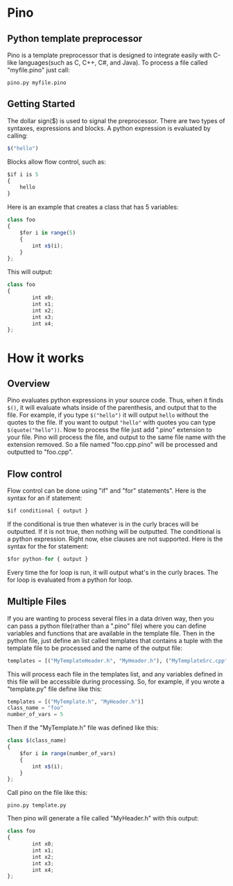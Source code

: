 # Pino

## Python template preprocessor

Pino is a template preprocessor that is designed to integrate easily with C-like languages(such as C, C++, C#, and Java). To process a file called "myfile.pino" just call:
```
pino.py myfile.pino
```

## Getting Started

The dollar sign($) is used to signal the preprocessor. There are two types of 
syntaxes, expressions and blocks. A python expression is evaluated by calling:
```Javascript
$("hello")
```
Blocks allow flow control, such as:
```Javascript
$if i is 5
{
    hello
}
```
Here is an example that creates a class that has 5 variables:
```Javascript
class foo
{
    $for i in range(5)
    {
        int x$(i);
    }
};
```
This will output:
```Javascript
class foo
{
        int x0;
        int x1;
        int x2;
        int x3;
        int x4;
};
```

# How it works

## Overview

Pino evaluates python expressions in your source code. Thus, when it finds `$()`, 
it will evaluate whats inside of the parenthesis, and output that to the file. 
For example, if you type `$("hello")` it will output `hello` without the quotes to
the file. If you want to output `"hello"` with quotes you can type 
`$(quote("hello"))`.
Now to process the file just add ".pino" extension to your file. Pino will 
process the file, and output to the same file name with the extension removed.
So a file named "foo.cpp.pino" will be processed and outputted to "foo.cpp".

## Flow control

Flow control can be done using "if" and "for" statements". Here is the syntax 
for an if statement:
```Javascript
$if conditional { output }
```
If the conditional is true then whatever is in the curly braces will be 
outputted. If it is not true, then nothing will be outputted. The conditional is
a python expression. Right now, else clauses are not supported. 
Here is the syntax for the for statement:
```Javascript
$for python-for { output }
```
Every time the for loop is run, it will output what's in the curly braces. The for
loop is evaluated from a python for loop.

## Multiple Files

If you are wanting to process several files in a data driven way, then you can pass a python file(rather than a ".pino" file) where you can define variables and functions that are available in the template file. Then in the python file, just define an list called templates that contains a tuple with the template file to be processed and the name of the output file:
```Python
templates = [("MyTemplateHeader.h", "MyHeader.h"), ("MyTemplateSrc.cpp", "MySrc.cpp")]
```
This will process each file in the templates list, and any variables defined in this file will be accessible during processing.  So, for example, if you wrote a "template.py" file define like this:
```Python
templates = [("MyTemplate.h", "MyHeader.h")]
class_name = "foo"
number_of_vars = 5
```
Then if the "MyTemplate.h" file was defined like this:
```Javascript
class $(class_name)
{
    $for i in range(number_of_vars)
    {
        int x$(i);
    }
};
```
Call pino on the file like this:
```
pino.py template.py
```
Then pino will generate a file called "MyHeader.h" with this output:
```Javascript
class foo
{
        int x0;
        int x1;
        int x2;
        int x3;
        int x4;
};
```


